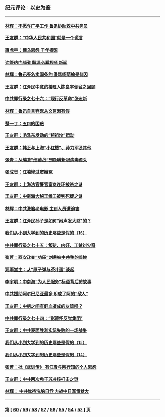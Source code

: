 ### 纪元评论：以史为鉴
---
#### [林辉：不愿许广平工作 鲁迅协助救中共党员](../../pages/nsc1028/n13732075.md?05130330) 
#### [王友群：“中华人民共和国”就是一个谎言](../../pages/nsc1028/n13729052.md?05130330) 
#### [惠虎宇：俄乌恩怨 千年探源](../../pages/nsc1028/n13727306.md?05130330) 
#### [油管热门频道 翻墙必看视频 新闻](ok?05130330)
#### [林辉：鲁迅签名卖国条约 谩骂杨荫榆是何因](../../pages/nsc1028/n13728824.md?05130330) 
#### [王友群：江泽民中意的接班人陈良宇倒台之回顾](../../pages/nsc1028/n13727137.md?05130330) 
#### [中共罪行录之七十六：“现行反革命”张志新](../../pages/nsc1028/n13726926.md?05130330) 
#### [林辉：鲁迅自言弃医从文原因有假](../../pages/nsc1028/n13727240.md?05130330) 
#### [楚一丁：五四的困惑](../../pages/nsc1028/n13725250.md?05130330) 
#### [王友群：毛泽东发动的“挖祖坟”运动](../../pages/nsc1028/n13723639.md?05130330) 
#### [王友群：韩正与上海“小红楼”、孙力军及其他](../../pages/nsc1028/n13719454.md?05130330) 
#### [张青：从编造“细菌战”到隐瞒新冠病毒源头](../../pages/nsc1028/n13713424.md?05130330) 
#### [张成觉：江楠惨过窦娥冤](../../pages/nsc1028/n13713593.md?05130330) 
#### [王友群：上海法官警官富商连环被杀之谜](../../pages/nsc1028/n13712763.md?05130330) 
#### [王友群：中南海大秘王维工被判死缓之谜](../../pages/nsc1028/n13705201.md?05130330) 
#### [林辉：中共洗脑老电影 主创人员遭迫害](../../pages/nsc1028/n13699437.md?05130330) 
#### [王友群：江泽民孙子是如何“闷声发大财”的？](../../pages/nsc1028/n13693213.md?05130330) 
#### [我们从小到大学到的历史哪些是假的（16）](../../pages/nsc1028/n13692503.md?05130330) 
#### [中共罪行录之七十五：叛徒、内奸、工贼刘少奇](../../pages/nsc1028/n13688599.md?05130330) 
#### [张菁：西安政变“功臣”刘鼎被中共整的很惨](../../pages/nsc1028/n13679371.md?05130330) 
#### [观雨堂主：从“原子弹与茶叶蛋”谈起](../../pages/nsc1028/n13677405.md?05130330) 
#### [李宇明：中南海“为人民服务”标语背后的故事](../../pages/nsc1028/n13677266.md?05130330) 
#### [中共援助阿尔巴尼亚最多 却成了阿的“敌人”](../../pages/nsc1028/n13675049.md?05130330) 
#### [王友群：中朝之间有鲜血凝成的友谊吗？](../../pages/nsc1028/n13660401.md?05130330) 
#### [中共罪行录之七十四：“彭德怀反党集团”](../../pages/nsc1028/n13655741.md?05130330) 
#### [王友群：中共表面胜利实际失败的一场战争](../../pages/nsc1028/n13643934.md?05130330) 
#### [我们从小到大学到的历史哪些是假的（15）](../../pages/nsc1028/n13632791.md?05130330) 
#### [我们从小到大学到的历史哪些是假的（14）](../../pages/nsc1028/n13630207.md?05130330) 
#### [张菁：批《武训传》 有江青与陶行知的个人恩怨](../../pages/nsc1028/n13629055.md?05130330) 
#### [王友群：中共两次免于苏共核打击之谜](../../pages/nsc1028/n13624529.md?05130330) 
#### [林辉： 中共优待洗脑日俘 内战中日军贡献大](../../pages/nsc1028/n13624644.md?05130330) 

---
#### 第 [ [60](./60.md?05130330) / [59](./59.md?05130330) / [58](./58.md?05130330) / [57](./57.md?05130330) / [56](./56.md?05130330) / [55](./55.md?05130330) / [54](./54.md?05130330) / [53](./53.md?05130330) ] 页
